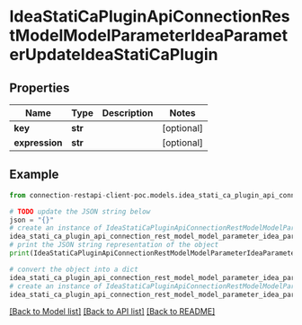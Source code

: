 # IdeaStatiCaPluginApiConnectionRestModelModelParameterIdeaParameterUpdateIdeaStatiCaPlugin


## Properties

Name | Type | Description | Notes
------------ | ------------- | ------------- | -------------
**key** | **str** |  | [optional] 
**expression** | **str** |  | [optional] 

## Example

```python
from connection-restapi-client-poc.models.idea_stati_ca_plugin_api_connection_rest_model_model_parameter_idea_parameter_update_idea_stati_ca_plugin import IdeaStatiCaPluginApiConnectionRestModelModelParameterIdeaParameterUpdateIdeaStatiCaPlugin

# TODO update the JSON string below
json = "{}"
# create an instance of IdeaStatiCaPluginApiConnectionRestModelModelParameterIdeaParameterUpdateIdeaStatiCaPlugin from a JSON string
idea_stati_ca_plugin_api_connection_rest_model_model_parameter_idea_parameter_update_idea_stati_ca_plugin_instance = IdeaStatiCaPluginApiConnectionRestModelModelParameterIdeaParameterUpdateIdeaStatiCaPlugin.from_json(json)
# print the JSON string representation of the object
print(IdeaStatiCaPluginApiConnectionRestModelModelParameterIdeaParameterUpdateIdeaStatiCaPlugin.to_json())

# convert the object into a dict
idea_stati_ca_plugin_api_connection_rest_model_model_parameter_idea_parameter_update_idea_stati_ca_plugin_dict = idea_stati_ca_plugin_api_connection_rest_model_model_parameter_idea_parameter_update_idea_stati_ca_plugin_instance.to_dict()
# create an instance of IdeaStatiCaPluginApiConnectionRestModelModelParameterIdeaParameterUpdateIdeaStatiCaPlugin from a dict
idea_stati_ca_plugin_api_connection_rest_model_model_parameter_idea_parameter_update_idea_stati_ca_plugin_from_dict = IdeaStatiCaPluginApiConnectionRestModelModelParameterIdeaParameterUpdateIdeaStatiCaPlugin.from_dict(idea_stati_ca_plugin_api_connection_rest_model_model_parameter_idea_parameter_update_idea_stati_ca_plugin_dict)
```
[[Back to Model list]](../README.md#documentation-for-models) [[Back to API list]](../README.md#documentation-for-api-endpoints) [[Back to README]](../README.md)


